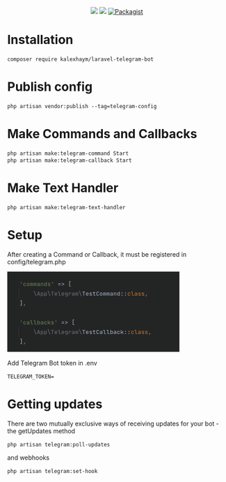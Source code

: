<p align="center">
<a href="https://github.com/kalexhaym/laravel-telegram-bot/actions"><img src="https://github.com/kalexhaym/laravel-telegram-bot/workflows/Tests/badge.svg"></a>
<a href="https://codecov.io/gh/kalexhaym/laravel-telegram-bot"><img src="https://codecov.io/gh/kalexhaym/laravel-telegram-bot/branch/master/graph/badge.svg" /></a>
<a href="https://packagist.org/packages/kalexhaym/laravel-telegram-bot"><img alt="Packagist" src="https://img.shields.io/packagist/dt/kalexhaym/laravel-telegram-bot.svg"></a>
</p>

# Installation

    composer require kalexhaym/laravel-telegram-bot

# Publish config

    php artisan vendor:publish --tag=telegram-config

# Make Commands and Callbacks

    php artisan make:telegram-command Start
    php artisan make:telegram-callback Start

# Make Text Handler

    php artisan make:telegram-text-handler

# Setup

After creating a Command or Callback, it must be registered in config/telegram.php

![commands-registration.png](.github/IMAGES/commands-registration.png)

Add Telegram Bot token in .env

    TELEGRAM_TOKEN=

# Getting updates

There are two mutually exclusive ways of receiving updates for your bot - the getUpdates method
    
    php artisan telegram:poll-updates

and webhooks

    php artisan telegram:set-hook
